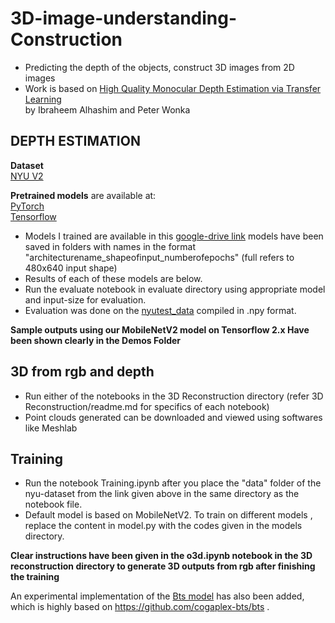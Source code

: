 # 3D-image-understanding-Construction
- Predicting the depth of the objects, construct 3D images from 2D images <br/>
- Work is based on [High Quality Monocular Depth Estimation via Transfer Learning](https://arxiv.org/abs/1812.11941)<br/>
by Ibraheem Alhashim and Peter Wonka<br/>

## DEPTH ESTIMATION
**Dataset**<br/>
[NYU V2](https://tinyurl.com/nyu-data-zip)

**Pretrained models** are available at:<br/>
[PyTorch](https://drive.google.com/file/d/1wvhQhs2CAGumRslknNkPBRCNNKMOHw78/view?usp=sharing)<br/>
[Tensorflow](https://drive.google.com/file/d/1wvhQhs2CAGumRslknNkPBRCNNKMOHw78/view?usp=sharing)<br/>

- Models I trained are available in this [google-drive link](https://drive.google.com/drive/folders/1C88ENnOCOi_5eeusYJcFNieDSWYgawCk?usp=sharing) models have been saved in folders with names in the format "architecturename_shapeofinput_numberofepochs" (full refers to 480x640 input shape)
- Results of each of these models are below.<br/>
- Run the evaluate notebook in evaluate directory using appropriate model and input-size for evaluation.<br/>
- Evaluation was done on the [nyutest_data](https://s3-eu-west-1.amazonaws.com/densedepth/nyu_test.zip) compiled in .npy format.<br/>
<!-- 
- Results obtained <br/>
![results](https://github.com/sivadatta-ss20/3D-image-understanding-Construction/blob/master/results/results.png)<br/> -->

**Sample outputs using our MobileNetV2 model on Tensorflow 2.x Have been shown clearly in the Demos Folder**


## 3D from rgb and depth
- Run either of the notebooks in the 3D Reconstruction directory (refer 3D Reconstruction/readme.md for specifics of each notebook)
- Point clouds generated can be downloaded and viewed using softwares like Meshlab

## Training 
- Run the notebook Training.ipynb after you place the "data" folder of the nyu-dataset from the link given above in the same directory as the notebook file.
- Default model is based on MobileNetV2. To train on different models , replace the content in model.py with the codes given in the models directory.

**Clear instructions have been given in the o3d.ipynb notebook in the 3D reconstruction directory to generate 3D outputs from rgb after finishing the training**

An experimental implementation of the [Bts model](https://arxiv.org/abs/1907.10326) has also been added, which is highly based on https://github.com/cogaplex-bts/bts .

